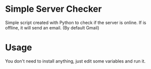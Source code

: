 # Simple Server Checker
Simple script created with Python to check if the server is online.
If is offline, it will send an email. (By default Gmail)

# Usage
You don't need to install anything, just edit some variables and run it. 